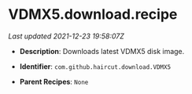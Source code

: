 # VDMX5.download.recipe

_Last updated 2021-12-23 19:58:07Z_

- **Description**: Downloads latest VDMX5 disk image.

- **Identifier**: `com.github.haircut.download.VDMX5`

- **Parent Recipes**: `None`